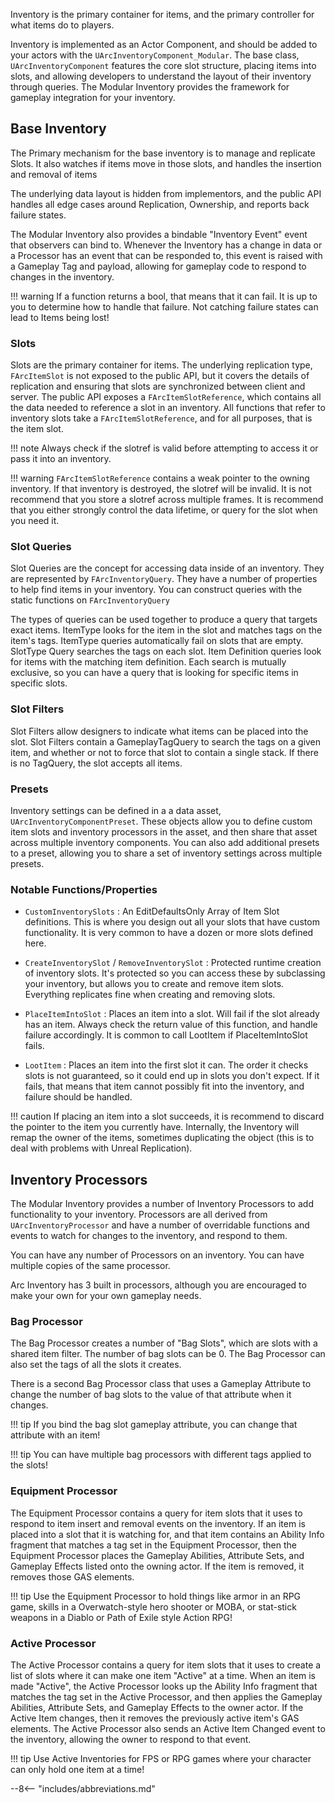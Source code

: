 Inventory is the primary container for items, and the primary controller for what items do to players.  

Inventory is implemented as an Actor Component, and should be added to your actors with the `UArcInventoryComponent_Modular`.  The base class, `UArcInventoryComponent` features the core slot structure, placing items into slots, and allowing developers to understand the layout of their inventory through queries.  The Modular Inventory provides the framework for gameplay integration for your inventory.

## Base Inventory

The Primary mechanism for the base inventory is to manage and replicate Slots.  It also watches if items move in those slots, and handles the insertion and removal of items

The underlying data layout is hidden from implementors, and the public API handles all edge cases around Replication, Ownership, and reports back failure states.

The Modular Inventory also provides a bindable "Inventory Event" event that observers can bind to.  Whenever the Inventory has a change in data or a Processor has an event that can be responded to, this event is raised with a Gameplay Tag and payload, allowing for gameplay code to respond to changes in the inventory.

!!! warning
    If a function returns a bool, that means that it can fail.  It is up to you to determine how to handle that failure.  Not catching failure states can lead to Items being lost!


### Slots

Slots are the primary container for items.  The underlying replication type, `FArcItemSlot` is not exposed to the public API, but it covers the details of replication and ensuring that slots are synchronized between client and server.  The public API exposes a `FArcItemSlotReference`, which contains all the data needed to reference a slot in an inventory.  All functions that refer to inventory slots take a `FArcItemSlotReference`, and for all purposes, that is the item slot.  

!!! note
    Always check if the slotref is valid before attempting to access it or pass it into an inventory.  

!!! warning
    `FArcItemSlotReference` contains a weak pointer to the owning inventory.  If that inventory is destroyed, the slotref will be invalid.  It is not recommend that you store a slotref across multiple frames.  It is recommend that you either strongly control the data lifetime, or query for the slot when you need it.  

### Slot Queries

Slot Queries are the concept for accessing data inside of an inventory.  They are represented by `FArcInventoryQuery`.   They have a number of properties to help find items in your inventory.  You can construct queries with the static functions on `FArcInventoryQuery`

The types of queries can be used together to produce a query that targets exact items.  ItemType looks for the item in the slot and matches tags on the item's tags.  ItemType queries automatically fail on slots that are empty.  SlotType Query searches the tags on each slot.  Item Definition queries look for items with the matching item definition.  Each search is mutually exclusive, so you can have a query that is looking for specific items in specific slots.     

### Slot Filters

Slot Filters allow designers to indicate what items can be placed into the slot.  Slot Filters contain a GameplayTagQuery to search the tags on a given item, and whether or not to force that slot to contain a single stack.  If there is no TagQuery, the slot accepts all items.

### Presets

Inventory settings can be defined in a a data asset, `UArcInventoryComponentPreset`.  These objects allow you to define custom item slots and inventory processors in the asset, and then share that asset across multiple inventory components.  You can also add additional presets to a preset, allowing you to share a set of inventory settings across multiple presets.


### Notable Functions/Properties

* `CustomInventorySlots`
:   An EditDefaultsOnly Array of Item Slot definitions.  This is where you design out all your slots that have custom functionality.  It is very common to have a dozen or more slots defined here.  

* `CreateInventorySlot` / `RemoveInventorySlot`
: Protected runtime creation of inventory slots.  It's protected so you can access these by subclassing your inventory, but allows you to create and remove item slots.  Everything replicates fine when creating and removing slots.  

* `PlaceItemIntoSlot`
:   Places an item into a slot.  Will fail if the slot already has an item. Always check the return value of this function, and handle failure accordingly.  It is common to call LootItem if PlaceItemIntoSlot fails. 

* `LootItem`
:   Places an item into the first slot it can.  The order it checks slots is not guaranteed, so it could end up in slots you don't expect.  If it fails, that means that item cannot possibly fit into the inventory, and failure should be handled.

!!! caution
    If placing an item into a slot succeeds, it is recommend to discard the pointer to the item you currently have.  Internally, the Inventory will remap the owner of the items, sometimes duplicating the object (this is to deal with problems with Unreal Replication).  

## Inventory Processors

The Modular Inventory provides a number of Inventory Processors to add functionality to your inventory.  Processors are all derived from `UArcInventoryProcessor` and have a number of overridable functions and events to watch for changes to the inventory, and respond to them.

You can have any number of Processors on an inventory.  You can have multiple copies of the same processor.

Arc Inventory has 3 built in processors, although you are encouraged to make your own for your own gameplay needs.  

### Bag Processor

The Bag Processor creates a number of "Bag Slots", which are slots with a shared item filter.  The number of bag slots can be 0.  The Bag Processor can also set the tags of all the slots it creates.

There is a second Bag Processor class that uses a Gameplay Attribute to change the number of bag slots to the value of that attribute when it changes.    

!!! tip
    If you bind the bag slot gameplay attribute, you can change that attribute with an item!  

!!! tip
    You can have multiple bag processors with different tags applied to the slots!

### Equipment Processor

The Equipment Processor contains a query for item slots that it uses to respond to item insert and removal events on the inventory.  If an item is placed into a slot that it is watching for, and that item contains an Ability Info fragment that matches a tag set in the Equipment Processor, then the Equipment Processor places the Gameplay Abilities, Attribute Sets, and Gameplay Effects listed onto the owning actor.  If the item is removed, it removes those GAS elements.  

!!! tip
    Use the Equipment Processor  to hold things like armor in an RPG game, skills in a Overwatch-style hero shooter or MOBA, or stat-stick weapons in a Diablo or Path of Exile style Action RPG!

### Active Processor

The Active Processor contains a query for item slots that it uses to create a list of slots where it can make one item "Active" at a time.  When an item is made "Active", the Active Processor looks up the Ability Info fragment that matches the tag set in the Active Processor, and then applies the Gameplay Abilities, Attribute Sets, and Gameplay Effects to the owner actor.  If the Active Item changes, then it removes the previously active item's GAS elements.  The Active Processor also sends an Active Item Changed event to the inventory, allowing the owner to respond to that event.  

!!! tip
    Use Active Inventories for FPS or RPG games where your character can only hold one item at a time!


--8<-- "includes/abbreviations.md"